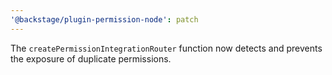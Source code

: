 ```yaml
---
'@backstage/plugin-permission-node': patch
---
```


The `createPermissionIntegrationRouter` function now detects and prevents the exposure of duplicate permissions.
